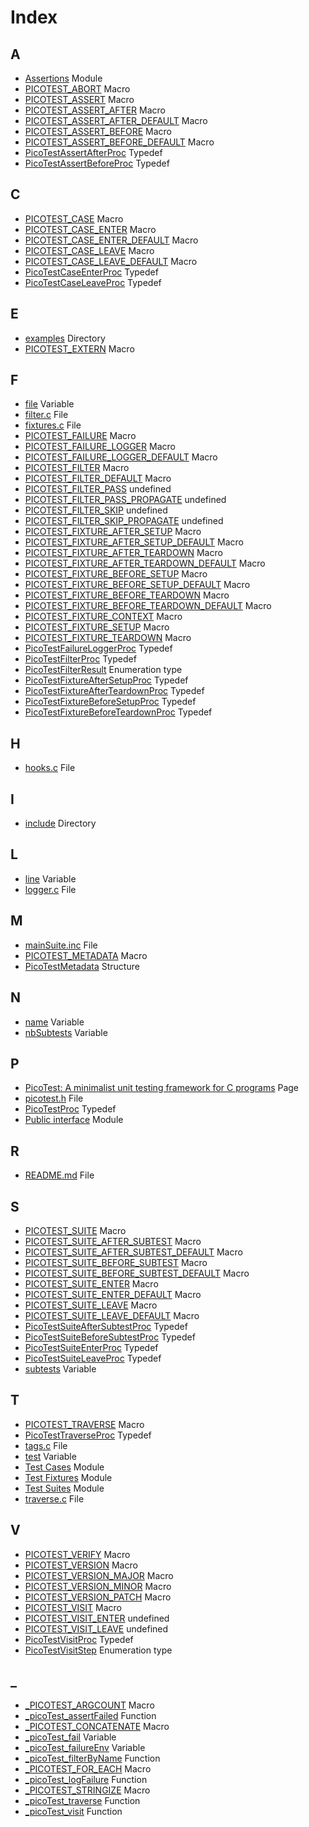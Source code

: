 # Index

## A

* [Assertions](group__assertions.md#group__assertions) Module
* [PICOTEST\_ABORT](picotest_8h.md#group__assertions_1ga62031fa5f6f86e517565b77a1fa37f59) Macro
* [PICOTEST\_ASSERT](picotest_8h.md#group__assertions_1gad71b76cf1173654acc95df79d1c7040b) Macro
* [PICOTEST\_ASSERT\_AFTER](picotest_8h.md#group__assertions_1gae6c0c62e54611c6d92a3a8b81545f934) Macro
* [PICOTEST\_ASSERT\_AFTER\_DEFAULT](picotest_8h.md#group__assertions_1gab1f1711109e4a8443a61c228194a6825) Macro
* [PICOTEST\_ASSERT\_BEFORE](picotest_8h.md#group__assertions_1gaa38b1a0014fe2ab172a5466f9031aafb) Macro
* [PICOTEST\_ASSERT\_BEFORE\_DEFAULT](picotest_8h.md#group__assertions_1ga331ef495337f7e2aae8be15cfd2a170a) Macro
* [PicoTestAssertAfterProc](picotest_8h.md#group__assertions_1ga9502bbfe9927766f12e8de83aa37b706) Typedef
* [PicoTestAssertBeforeProc](picotest_8h.md#group__assertions_1ga2011048ceed2457e95498573d0730eaf) Typedef

## C

* [PICOTEST\_CASE](picotest_8h.md#group__test__cases_1gadca8898d29eb42dde764ed83a5d9faf5) Macro
* [PICOTEST\_CASE\_ENTER](picotest_8h.md#group__test__cases_1gad1f702ab6600b04f66731d35bf38fc67) Macro
* [PICOTEST\_CASE\_ENTER\_DEFAULT](picotest_8h.md#group__test__cases_1ga4a4a1356f85b26cd29f2f7ae4c09cf91) Macro
* [PICOTEST\_CASE\_LEAVE](picotest_8h.md#group__test__cases_1ga4fd71dfed1ce3733b0d670c86b8d523a) Macro
* [PICOTEST\_CASE\_LEAVE\_DEFAULT](picotest_8h.md#group__test__cases_1ga5ff2295c5a324991c72a81bcfb949522) Macro
* [PicoTestCaseEnterProc](picotest_8h.md#group__test__cases_1ga0af0a0ec6d2bbee706b56fea6f60126e) Typedef
* [PicoTestCaseLeaveProc](picotest_8h.md#group__test__cases_1gacce6ae69ea5064e39e3c56915978609e) Typedef

## E

* [examples](dir_d28a4824dc47e487b107a5db32ef43c4.md#dir_d28a4824dc47e487b107a5db32ef43c4) Directory
* [PICOTEST\_EXTERN](picotest_8h.md#group__public__interface_1ga88033e8fb73d885670773cfc8ad1d024) Macro

## F

* [file](struct_pico_test_metadata.md#struct_pico_test_metadata_1a1e57db62ee1f5581d0f0bca333e21304) Variable
* [filter.c](filter_8c.md#filter_8c) File
* [fixtures.c](fixtures_8c.md#fixtures_8c) File
* [PICOTEST\_FAILURE](picotest_8h.md#group__assertions_1ga89a35f18021df570967bb707a8537f3b) Macro
* [PICOTEST\_FAILURE\_LOGGER](picotest_8h.md#group__public__interface_1gae4b2f943bef59bd05fb7a328a6c39d48) Macro
* [PICOTEST\_FAILURE\_LOGGER\_DEFAULT](picotest_8h.md#group__public__interface_1gaf08fabb517d01d11ce72614d1df51687) Macro
* [PICOTEST\_FILTER](picotest_8h.md#group__public__interface_1gabd82de0bec174d972151cd122a0a03ff) Macro
* [PICOTEST\_FILTER\_DEFAULT](picotest_8h.md#group__public__interface_1ga7dccbea985fb578ba6b7639fb66fc3ea) Macro
* [PICOTEST\_FILTER\_PASS](picotest_8h.md#group__public__interface_1ggaf5acf1a68605f6c8b758bae0224e03fca35508816a12c32e7ce536786e5ffc8d9) undefined
* [PICOTEST\_FILTER\_PASS\_PROPAGATE](picotest_8h.md#group__public__interface_1ggaf5acf1a68605f6c8b758bae0224e03fcaf2aa19fa3a0a1bc56585df626aa8e188) undefined
* [PICOTEST\_FILTER\_SKIP](picotest_8h.md#group__public__interface_1ggaf5acf1a68605f6c8b758bae0224e03fca0ee37a1cf8a2347fb3c42636dfb80b1c) undefined
* [PICOTEST\_FILTER\_SKIP\_PROPAGATE](picotest_8h.md#group__public__interface_1ggaf5acf1a68605f6c8b758bae0224e03fca487de7ecca4099ee737bd41a8d75ba75) undefined
* [PICOTEST\_FIXTURE\_AFTER\_SETUP](picotest_8h.md#group__fixtures_1ga679063021accc32a74c1e617ed68423f) Macro
* [PICOTEST\_FIXTURE\_AFTER\_SETUP\_DEFAULT](picotest_8h.md#group__fixtures_1ga8bfe212f7c3bed6d83be102510086012) Macro
* [PICOTEST\_FIXTURE\_AFTER\_TEARDOWN](picotest_8h.md#group__fixtures_1ga1a910236e326a942bc3a5be5c6013520) Macro
* [PICOTEST\_FIXTURE\_AFTER\_TEARDOWN\_DEFAULT](picotest_8h.md#group__fixtures_1ga667b954d1448d95e022451b8711e6abf) Macro
* [PICOTEST\_FIXTURE\_BEFORE\_SETUP](picotest_8h.md#group__fixtures_1gab6053367243af2ee7745bf35a3baaa4e) Macro
* [PICOTEST\_FIXTURE\_BEFORE\_SETUP\_DEFAULT](picotest_8h.md#group__fixtures_1ga503733d3013e81575c72a1100437ccf0) Macro
* [PICOTEST\_FIXTURE\_BEFORE\_TEARDOWN](picotest_8h.md#group__fixtures_1gaf68cbda0bf19afd7994c2e0a15278f8d) Macro
* [PICOTEST\_FIXTURE\_BEFORE\_TEARDOWN\_DEFAULT](picotest_8h.md#group__fixtures_1ga11bbe6bcd529ac78264411add1275635) Macro
* [PICOTEST\_FIXTURE\_CONTEXT](picotest_8h.md#group__fixtures_1ga983cffc937dca4baa55f59afad404f03) Macro
* [PICOTEST\_FIXTURE\_SETUP](picotest_8h.md#group__fixtures_1ga1e98cba23391e13521100528ee1a2181) Macro
* [PICOTEST\_FIXTURE\_TEARDOWN](picotest_8h.md#group__fixtures_1ga0d887bdb08e22489fc3cf9fb28a35fd1) Macro
* [PicoTestFailureLoggerProc](picotest_8h.md#group__public__interface_1ga407922fa95d91c28651b93fbafe1d1bb) Typedef
* [PicoTestFilterProc](picotest_8h.md#group__public__interface_1gafc743c5aa3870900472bc701b3ad35a4) Typedef
* [PicoTestFilterResult](picotest_8h.md#group__public__interface_1gaf5acf1a68605f6c8b758bae0224e03fc) Enumeration type
* [PicoTestFixtureAfterSetupProc](picotest_8h.md#group__fixtures_1gae75749e42f2c93cfedae9220ad149e00) Typedef
* [PicoTestFixtureAfterTeardownProc](picotest_8h.md#group__fixtures_1gad1e2073b337cd5697af642ce44c98db4) Typedef
* [PicoTestFixtureBeforeSetupProc](picotest_8h.md#group__fixtures_1ga78ede622d468ebbe0bcc47698146ead9) Typedef
* [PicoTestFixtureBeforeTeardownProc](picotest_8h.md#group__fixtures_1ga154395391c0e95f5b08acaf38d2ef296) Typedef

## H

* [hooks.c](hooks_8c.md#hooks_8c) File

## I

* [include](dir_d44c64559bbebec7f509842c48db8b23.md#dir_d44c64559bbebec7f509842c48db8b23) Directory

## L

* [line](struct_pico_test_metadata.md#struct_pico_test_metadata_1a98c9bcbb6844cf75dd8005110b03887d) Variable
* [logger.c](logger_8c.md#logger_8c) File

## M

* [mainSuite.inc](main_suite_8inc.md#main_suite_8inc) File
* [PICOTEST\_METADATA](picotest_8h.md#group__public__interface_1gaa7f907387dd96cac614ad0dfe4cbb858) Macro
* [PicoTestMetadata](struct_pico_test_metadata.md#struct_pico_test_metadata) Structure

## N

* [name](struct_pico_test_metadata.md#struct_pico_test_metadata_1a253651ce46bc33b206c12787e8ccb166) Variable
* [nbSubtests](struct_pico_test_metadata.md#struct_pico_test_metadata_1a7dd93cc6b50428b9594d171c28a563c1) Variable

## P

* [PicoTest: A minimalist unit testing framework for C programs](indexpage.md#indexpage) Page
* [picotest.h](picotest_8h.md#picotest_8h) File
* [PicoTestProc](picotest_8h.md#group__public__interface_1ga824e8707dfbd1726aa15beb5f27b957a) Typedef
* [Public interface](group__public__interface.md#group__public__interface) Module

## R

* [README.md](_r_e_a_d_m_e_8md.md#_r_e_a_d_m_e_8md) File

## S

* [PICOTEST\_SUITE](picotest_8h.md#group__test__suites_1ga7a9c873e5e377bd88fcc4849689c1e6f) Macro
* [PICOTEST\_SUITE\_AFTER\_SUBTEST](picotest_8h.md#group__test__suites_1gaab4493d86071cc9263827bf9a05a3b24) Macro
* [PICOTEST\_SUITE\_AFTER\_SUBTEST\_DEFAULT](picotest_8h.md#group__test__suites_1ga0aa7b03502294fee8f3e5b4951027145) Macro
* [PICOTEST\_SUITE\_BEFORE\_SUBTEST](picotest_8h.md#group__test__suites_1ga5a49439f633f383f0bb3d2a6e700d464) Macro
* [PICOTEST\_SUITE\_BEFORE\_SUBTEST\_DEFAULT](picotest_8h.md#group__test__suites_1gab5b747836950016e04544e29879f3da3) Macro
* [PICOTEST\_SUITE\_ENTER](picotest_8h.md#group__test__suites_1gae569b3a4f05ebefc297411072e505fd3) Macro
* [PICOTEST\_SUITE\_ENTER\_DEFAULT](picotest_8h.md#group__test__suites_1ga50f13419afbe35f17150bacd7a906838) Macro
* [PICOTEST\_SUITE\_LEAVE](picotest_8h.md#group__test__suites_1ga2ce5e2f78882e9f26067dc4ca9d0570c) Macro
* [PICOTEST\_SUITE\_LEAVE\_DEFAULT](picotest_8h.md#group__test__suites_1gaf24c1f7c243e1990463aea4fbd4d5324) Macro
* [PicoTestSuiteAfterSubtestProc](picotest_8h.md#group__test__suites_1ga80efec0204108859c9ececa3921f6f76) Typedef
* [PicoTestSuiteBeforeSubtestProc](picotest_8h.md#group__test__suites_1gade4d2a7d8a611ca76c675607529a3edb) Typedef
* [PicoTestSuiteEnterProc](picotest_8h.md#group__test__suites_1ga881ee23cced7bc4df9427409dcb55254) Typedef
* [PicoTestSuiteLeaveProc](picotest_8h.md#group__test__suites_1gabc6f39019f0cde9f04812785aceaab09) Typedef
* [subtests](struct_pico_test_metadata.md#struct_pico_test_metadata_1a543874ce98d5f3516e4e5bda6f4e61a3) Variable

## T

* [PICOTEST\_TRAVERSE](picotest_8h.md#group__public__interface_1gaee8202c2543c7fb59fa08aec75b6cc63) Macro
* [PicoTestTraverseProc](picotest_8h.md#group__public__interface_1ga0b6b1fbb66a2062b823d28026399d27b) Typedef
* [tags.c](tags_8c.md#tags_8c) File
* [test](struct_pico_test_metadata.md#struct_pico_test_metadata_1a3f209675beb238cc9a2caf31996c3388) Variable
* [Test Cases](group__test__cases.md#group__test__cases) Module
* [Test Fixtures](group__fixtures.md#group__fixtures) Module
* [Test Suites](group__test__suites.md#group__test__suites) Module
* [traverse.c](traverse_8c.md#traverse_8c) File

## V

* [PICOTEST\_VERIFY](picotest_8h.md#group__assertions_1gacd07b017f38d1e3ad784f369345357a2) Macro
* [PICOTEST\_VERSION](picotest_8h.md#group__public__interface_1ga1402f3301dff3f468aac77622f877f2d) Macro
* [PICOTEST\_VERSION\_MAJOR](picotest_8h.md#group__public__interface_1ga9ea29549254cbe44f25ef974d0458e57) Macro
* [PICOTEST\_VERSION\_MINOR](picotest_8h.md#group__public__interface_1ga6488c76f8a06a1a8222c2309b170bd1d) Macro
* [PICOTEST\_VERSION\_PATCH](picotest_8h.md#group__public__interface_1gafc9d1ab6d8cced95f3560c3a006d8005) Macro
* [PICOTEST\_VISIT](picotest_8h.md#group__public__interface_1ga84b8e9060ee56ca5c5b64da168ee7f6f) Macro
* [PICOTEST\_VISIT\_ENTER](picotest_8h.md#group__public__interface_1ggad78162429011bb689a76e91530ac7a22a2590077bf6aceab607a23c349140af25) undefined
* [PICOTEST\_VISIT\_LEAVE](picotest_8h.md#group__public__interface_1ggad78162429011bb689a76e91530ac7a22a70b432be5fb3de15623c7cb1562544d0) undefined
* [PicoTestVisitProc](picotest_8h.md#group__public__interface_1ga1ae925d603c838714097a508a19be99b) Typedef
* [PicoTestVisitStep](picotest_8h.md#group__public__interface_1gad78162429011bb689a76e91530ac7a22) Enumeration type

## _

* [\_PICOTEST\_ARGCOUNT](picotest_8h.md#picotest_8h_1a921cd46c5670838c4e662e3e35caf680) Macro
* [\_picoTest\_assertFailed](picotest_8h.md#group__assertions_1gadd80bff454009ce1077d81f1f5552f34) Function
* [\_PICOTEST\_CONCATENATE](picotest_8h.md#picotest_8h_1a8fdd0e34f725f8e37ca020d13d056001) Macro
* [\_picoTest\_fail](picotest_8h.md#group__assertions_1ga8d7eb92ca21dfb7fe46fc2472e11f496) Variable
* [\_picoTest\_failureEnv](picotest_8h.md#group__assertions_1ga2fdb4a73b6a0abc186a27065a36db6ed) Variable
* [\_picoTest\_filterByName](picotest_8h.md#group__public__interface_1gace2d0b7428d63b90190fe65b619a8680) Function
* [\_PICOTEST\_FOR\_EACH](picotest_8h.md#picotest_8h_1aa36b887c3add49c79e23a95ba5b733b2) Macro
* [\_picoTest\_logFailure](picotest_8h.md#group__public__interface_1gae3c669f4ae731be32a25df3d3a97b599) Function
* [\_PICOTEST\_STRINGIZE](picotest_8h.md#picotest_8h_1a9e72654d611dd79773814aac688dd1bc) Macro
* [\_picoTest\_traverse](picotest_8h.md#group__public__interface_1gaacd9c37695afbb5b3bb8c5373c527641) Function
* [\_picoTest\_visit](picotest_8h.md#group__public__interface_1ga114c577e2b5e238b8545c80be5783fea) Function
